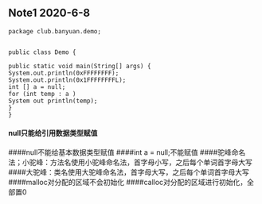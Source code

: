 ## Note1 2020-6-8
    package club.banyuan.demo;


    public class Demo {

    public static void main(String[] args) {
    System.out.println(0xFFFFFFFF);
    System.out.println(0x1FFFFFFFFL);
    int [] a = null;
    for (int temp : a )
    System out println(temp); 
    }
    }
    
#### null只能给引用数据类型赋值
####null不能给基本数据类型赋值
####int a = null;不能赋值
####驼峰命名法；小驼峰：方法名使用小驼峰命名法，首字母小写，之后每个单词首字母大写
####大驼峰：类名使用大驼峰命名法，首字母大写，之后每个单词首字母大写
####malloc对分配的区域不会初始化
####calloc对分配的区域进行初始化，全部置0
